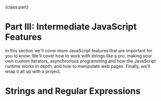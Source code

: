 {class:part}

# Part III: Intermediate JavaScript Features

In this section we'll cover more JavaScript features that are important for you to know. We'll cover how to work with strings like a pro, making your own custom iterators, asynchronous programming and how the JavaScript runtime works in depth, and how to manipulate web pages. Finally, we'll wrap it all up with a project.

# Strings and Regular Expressions
